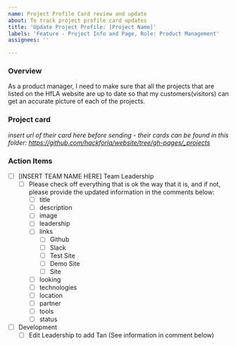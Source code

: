 ```yaml
---
name: Project Profile Card review and update
about: To track project profile card updates
title: 'Update Project Profile: [Project Name]'
labels: 'Feature - Project Info and Page, Role: Product Management'
assignees: ''

---
```


### Overview
As a product manager, I need to make sure that all the projects that are listed on the HfLA website are up to date so that my customers(visitors) can get an accurate picture of each of the projects.

### Project card
_insert url of their card here before sending - their cards can be found in this folder: https://github.com/hackforla/website/tree/gh-pages/_projects_

### Action Items

- [ ] [INSERT TEAM NAME HERE] Team Leadership
   - [ ] Please check off everything that is ok the way that it is, and if not, please provide the updated information in the comments below:
      - [ ] title
      - [ ] description
      - [ ] image
      - [ ] leadership
      - [ ] links
         - [ ] Github
         - [ ] Slack
         - [ ] Test Site
         - [ ] Demo Site
         - [ ] Site
      - [ ] looking
      - [ ] technologies
      - [ ] location
      - [ ] partner
      - [ ] tools
      - [ ] status
- [ ] Development
  - [ ] Edit Leadership to add Tan (See information in comment below)

